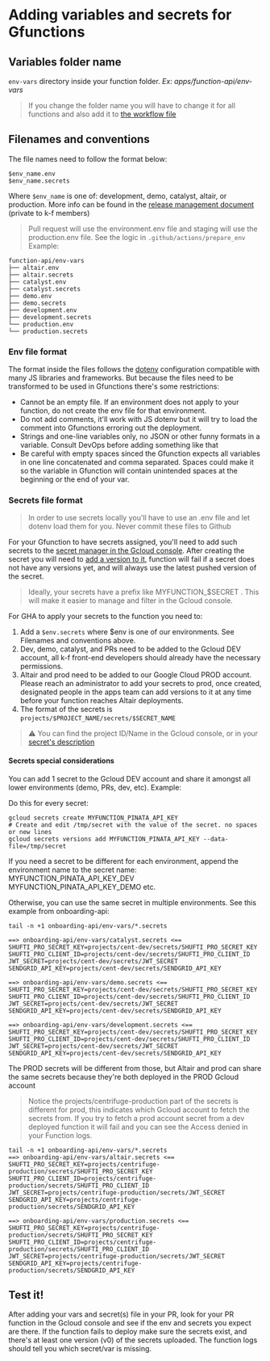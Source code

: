 # Adding variables and secrets for Gfunctions

## Variables folder name
`env-vars` directory inside your function folder. *Ex: apps/function-api/env-vars*
> If you change the folder name you will have to change it for all functions and also add it to [the workflow file](https://github.com/centrifuge/apps/blob/main/.github/actions/deploy-gfunction/action.yml#L64-L81)


## Filenames and conventions
The file names need to follow the format below:
```
$env_name.env
$env_name.secrets
```
Where `$env_name` is one of: development, demo, catalyst, altair, or production.
More info can be found in the [release management document](https://centrifuge.hackmd.io/MFsnRldyQSa4cadx11OtVg?view#Environments-amp-Deployments) (private to k-f members)

> Pull request will use the environment.env file and staging will use the production.env file. See the logic in `.github/actions/prepare_env`
Example:
```
function-api/env-vars
├── altair.env
├── altair.secrets
├── catalyst.env
├── catalyst.secrets
├── demo.env
├── demo.secrets
├── development.env
├── development.secrets
└── production.env
└── production.secrets
```
### Env file format

The format inside the files follows the [dotenv](https://www.npmjs.com/package/dotenv) configuration compatible with many JS libraries and frameworks.
But because the files need to be transformed to be used in Gfunctions there's some restrictions:
- Cannot be an empty file. If an environment does not apply to your function, do not create the env file for that environment.
- Do not add comments, it'll work with JS dotenv but it will try to load the comment into Gfunctions erroring out the deployment.
- Strings and one-line variables only, no JSON or other funny formats in a variable. Consult DevOps before adding something like that
- Be careful with empty spaces sinced the Gfunction expects all variables in one line concatenated and comma separated. Spaces could make it so the variable in Gfunction will contain unintended spaces at the beginning or the end of your var.

### Secrets file format

> In order to use secrets locally you'll have to use an .env file and let dotenv load them for you. Never commit these files to Github

For your Gfunction to have secrets assigned, you'll need to add such secrets to the [secret manager in the Gcloud console](https://cloud.google.com/secret-manager/docs/creating-and-accessing-secrets). After creating the secret you will need to [add a version to it](https://cloud.google.com/secret-manager/docs/add-secret-version), function will fail if a secret does not have any versions yet, and will always use the latest pushed version of the secret.

> Ideally, your secrets have a prefix like MYFUNCTION_$SECRET . This will make it easier to manage and filter in the Gcloud console.

For GHA to apply your secrets to the function you need to:
1. Add a `$env.secrets` where $env is one of our environments. See Filenames and conventions above.
2. Dev, demo, catalyst, and PRs need to be added to the Gcloud DEV account, all k-f front-end developers should already have the necessary permissions.
3. Altair and prod need to be added to our Google Cloud PROD account. Please reach an administrator to add your secrets to prod, once created, designated people in the apps team can add versions to it at any time before your function reaches Altair deployments.
4. The format of the secrets is `projects/$PROJECT_NAME/secrets/$SECRET_NAME`
> ⚠️ You can find the project ID/Name in the Gcloud console, or in your [secret's description](https://cloud.google.com/sdk/gcloud/reference/secrets/describe)
#### Secrets special considerations

You can add 1 secret to the Gcloud DEV account and share it amongst all lower environments (demo, PRs, dev, etc).
Example:

Do this for every secret:
```
gcloud secrets create MYFUNCTION_PINATA_API_KEY
# Create and edit /tmp/secret with the value of the secret. no spaces or new lines
gcloud secrets versions add MYFUNCTION_PINATA_API_KEY --data-file=/tmp/secret
```
If you need a secret to be different for each environment, append the environment name to the secret name:
MYFUNCTION_PINATA_API_KEY_DEV
MYFUNCTION_PINATA_API_KEY_DEMO
etc.

Otherwise, you can use the same secret in multiple environments. See this example from onboarding-api:
```
tail -n +1 onboarding-api/env-vars/*.secrets

==> onboarding-api/env-vars/catalyst.secrets <==
SHUFTI_PRO_SECRET_KEY=projects/cent-dev/secrets/SHUFTI_PRO_SECRET_KEY
SHUFTI_PRO_CLIENT_ID=projects/cent-dev/secrets/SHUFTI_PRO_CLIENT_ID
JWT_SECRET=projects/cent-dev/secrets/JWT_SECRET
SENDGRID_API_KEY=projects/cent-dev/secrets/SENDGRID_API_KEY

==> onboarding-api/env-vars/demo.secrets <==
SHUFTI_PRO_SECRET_KEY=projects/cent-dev/secrets/SHUFTI_PRO_SECRET_KEY
SHUFTI_PRO_CLIENT_ID=projects/cent-dev/secrets/SHUFTI_PRO_CLIENT_ID
JWT_SECRET=projects/cent-dev/secrets/JWT_SECRET
SENDGRID_API_KEY=projects/cent-dev/secrets/SENDGRID_API_KEY

==> onboarding-api/env-vars/development.secrets <==
SHUFTI_PRO_SECRET_KEY=projects/cent-dev/secrets/SHUFTI_PRO_SECRET_KEY
SHUFTI_PRO_CLIENT_ID=projects/cent-dev/secrets/SHUFTI_PRO_CLIENT_ID
JWT_SECRET=projects/cent-dev/secrets/JWT_SECRET
SENDGRID_API_KEY=projects/cent-dev/secrets/SENDGRID_API_KEY
```
The PROD secrets will be different from those, but Altair and prod can share the same secrets because they're both deployed in the PROD Gcloud account 
> Notice the projects/centrifuge-production part of the secrets is different for prod, this indicates which Gcloud account to fetch the secrets from. If you try to fetch a prod account secret from a dev deployed function it will fail and you can see the Access denied in your Function logs.

```
tail -n +1 onboarding-api/env-vars/*.secrets
==> onboarding-api/env-vars/altair.secrets <==
SHUFTI_PRO_SECRET_KEY=projects/centrifuge-production/secrets/SHUFTI_PRO_SECRET_KEY
SHUFTI_PRO_CLIENT_ID=projects/centrifuge-production/secrets/SHUFTI_PRO_CLIENT_ID
JWT_SECRET=projects/centrifuge-production/secrets/JWT_SECRET
SENDGRID_API_KEY=projects/centrifuge-production/secrets/SENDGRID_API_KEY

==> onboarding-api/env-vars/production.secrets <==
SHUFTI_PRO_SECRET_KEY=projects/centrifuge-production/secrets/SHUFTI_PRO_SECRET_KEY
SHUFTI_PRO_CLIENT_ID=projects/centrifuge-production/secrets/SHUFTI_PRO_CLIENT_ID
JWT_SECRET=projects/centrifuge-production/secrets/JWT_SECRET
SENDGRID_API_KEY=projects/centrifuge-production/secrets/SENDGRID_API_KEY
```


## Test it!

After adding your vars and secret(s) file in your PR, look for your PR function in the Gcloud console and see if the env and secrets you expect are there.
If the function fails to deploy make sure the secrets exist, and there's at least one version (v0) of the secrets uploaded. The function logs should tell you which secret/var is missing.